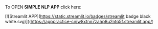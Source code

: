 To OPEN **SIMPLE NLP APP** click here:

[![Streamlit APP](https://static.streamlit.io/badges/streamlit badge black white.svg)]((https://apppractice-cnjw8xtnn7zahp8u2ntq5f.streamlit.app/)
